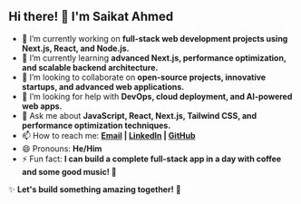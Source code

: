 ## Hi there! 👋 I'm Saikat Ahmed

- 🔭 I’m currently working on **full-stack web development projects using Next.js, React, and Node.js.**
- 🌱 I’m currently learning **advanced Next.js, performance optimization, and scalable backend architecture.**
- 👯 I’m looking to collaborate on **open-source projects, innovative startups, and advanced web applications.**
- 🤔 I’m looking for help with **DevOps, cloud deployment, and AI-powered web apps.**
- 💬 Ask me about **JavaScript, React, Next.js, Tailwind CSS, and performance optimization techniques.**
- 📫 How to reach me: **[Email](shikatahmed78@gmail.com) | [LinkedIn](https://www.linkedin.com/in/shaikat-ahmed-86578632b/) | [GitHub](https://github.com/SaikatAhmed78)**
- 😄 Pronouns: **He/Him**
- ⚡ Fun fact: **I can build a complete full-stack app in a day with coffee and some good music! 🚀**


✨ **Let's build something amazing together!** 🚀
